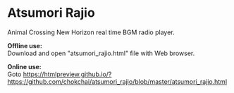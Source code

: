 # Atsumori Rajio
Animal Crossing New Horizon real time BGM radio player.

**Offline use:**   
Download and open "atsumori_rajio.html" file with Web browser.

**Online use:**   
Goto https://htmlpreview.github.io/?https://github.com/chokchai/atsumori_rajio/blob/master/atsumori_rajio.html
